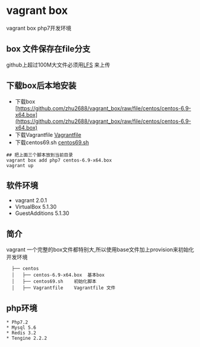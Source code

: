 # vagrant box 
vagrant box php7开发环境

## box 文件保存在file分支
github上超过100M大文件必须用[LFS](https://git-lfs.github.com) 来上传

## 下载box后本地安装
- 下载box [https://github.com/zhu2688/vagrant_box/raw/file/centos/centos-6.9-x64.box](https://github.com/zhu2688/vagrant_box/raw/file/centos/centos-6.9-x64.box) 
- 下载Vagrantfile [Vagrantfile](https://raw.githubusercontent.com/zhu2688/vagrant_box/php7/centos/Vagrantfile)
- 下载centos69.sh [centos69.sh](https://raw.githubusercontent.com/zhu2688/vagrant_box/php7/centos/centos69.sh)


```shell
## 把上面三个脚本放到当前目录
vagrant box add php7 centos-6.9-x64.box
vagrant up
```

## 软件环境
-  vagrant 2.0.1
-  VirtualBox 5.1.30
-  GuestAdditions 5.1.30

## 简介
  vagrant 一个完整的box文件都特别大,所以使用base文件加上provision来初始化开发环境

```shell
  ├── centos
  │   ├── centos-6.9-x64.box  基本box
  │   ├── centos69.sh    初始化脚本
  │   ├── Vagrantfile    Vagrantfile 文件
```
  
## php环境

```shell
* Php7.2
* Mysql 5.6
* Redis 3.2
* Tengine 2.2.2
```